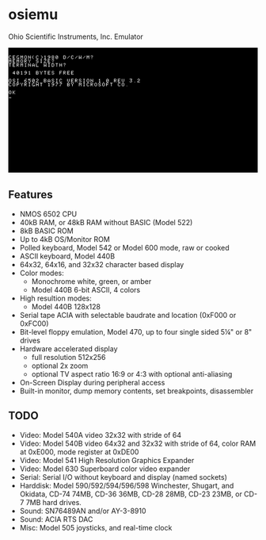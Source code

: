 # osiemu
Ohio Scientific Instruments, Inc. Emulator

![screenshot]( screenshots/osiemu.png )  

## Features

* NMOS 6502 CPU
* 40kB RAM, or 48kB RAM without BASIC (Model 522)
* 8kB BASIC ROM
* Up to 4kB OS/Monitor ROM
* Polled keyboard, Model 542 or Model 600 mode, raw or cooked
* ASCII keyboard, Model 440B
* 64x32, 64x16, and 32x32 character based display
* Color modes:
  * Monochrome white, green, or amber
  * Model 440B 6-bit ASCII, 4 colors
* High resultion modes:
  * Model 440B 128x128
* Serial tape ACIA with selectable baudrate and location (0xF000 or 0xFC00)
* Bit-level floppy emulation, Model 470, up to four single sided 5¼" or 8" drives
* Hardware accelerated display
  * full resolution 512x256
  * optional 2x zoom
  * optional TV aspect ratio 16:9 or 4:3 with optional anti-aliasing
* On-Screen Display during peripheral access
* Built-in monitor, dump memory contents, set breakpoints, disassembler

## TODO

* Video: Model 540A video 32x32 with stride of 64
* Video: Model 540B video 64x32 and 32x32 with stride of 64, color RAM at 0xE000, mode register at 0xDE00
* Video: Model 541 High Resolution Graphics Expander
* Video: Model 630 Superboard color video expander
* Serial: Serial I/O without keyboard and display (named sockets)
* Harddisk: Model 590/592/594/596/598 Winchester, Shugart, and Okidata, CD-74 74MB, CD-36 36MB, CD-28 28MB, CD-23 23MB, or CD-7 7MB hard drives.
* Sound: SN76489AN and/or AY-3-8910
* Sound: ACIA RTS DAC
* Misc: Model 505 joysticks, and real-time clock
